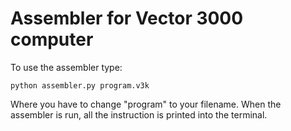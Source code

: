 # Assembler for Vector 3000 computer
To use the assembler type:

`
python assembler.py program.v3k
`

Where you have to change "program" to your filename. When the assembler is run, all the instruction is printed into the terminal.
